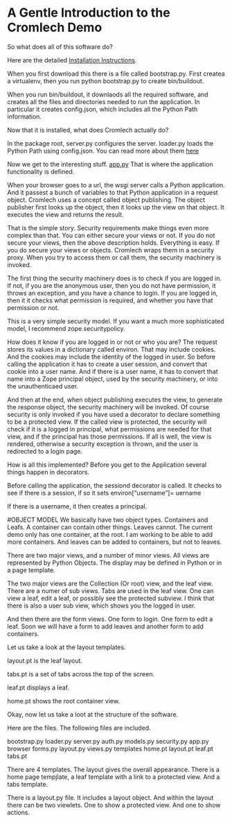 A Gentle Introduction to the Cromlech Demo
================

So what does all of this software do?

Here are the detailed [Installation Instructions](./INSTALL.md).

When you first download this there is a file called bootstrap.py.
First createa a virtualenv, then 
you run
python bootstrap.py to create bin/buildout.

When you run bin/buildout, it downlaods all the required software, and creates
all the files and directories needed to run the application.
In particular it creates config.json, which includes all the Python Path
information.

Now that it is installed,  what does  Cromlech actually do?

In the package root, server.py configures the server.  loader.py
loads the Python Path using config.json.  You can read more about them
[here](./server.md)

Now we get to the interesting stuff. [app.py](../src/cromdemo/src/cromdemo/app.py)  That is where the application functionality
is defined.


When your browser goes
to a url, the wsgi server calls a Python application.  And it passest a
bunch of variables to that Python application in a request object.
Cromlech uses a concept called object publishing.  The
object publisher first looks up the object,
then it looks up the view on that object.
It executes the view and returns the result.

That is the simple story.  Security requirements make things even more
complex than that. You can either secure your views or not.  If you do not
secure your views, then the above description holds.  Everything is easy.
If you do secure your views or objects.  Cromlech wraps them in a security
proxy.  When you try to access them or call them, the security machinery
is invoked.

The first thing the security machinery does is to check if you are logged in.
If not, if you are the anonymous user, then you do not have permission, it
throws an exception, and you have a chance to login. If you are logged in,
then it it checks what permission is required, and whether you have that
permission or not.

This is a very simple security model.  If you want a much more sophisticated
model, I recommend zope.securitypolicy.


How does it know if you are logged in or not or who you are?
The request stores its values in a dictionary called
environ. That may include cookies.  And the cookies may include the
identity of the logged in user.  So before calling the application it has
to create a user session, and convert that cookie into a user name.  And
if there is a user name, it has to convert that name into a Zope principal
object, used by the security machinery, or into the unauthenticaed user.

And then at the end, when object publishing executes the view, to generate
the response object,  the security machinery will be
invoked.  Of course security is only invoked if you have used a decorator
to declare something to be a protected view.
If the called view is protected, the security will check if it is a logged
in principal,  what permissions are needed for
that view, and  if the principal has those permissions.  If all is
well, the view is rendered,  otherwise a security exception is thrown,
and the user is
redirected to a login page.

How is all this implemented?
Before you get to the Application several things happen in decorators.

Before calling the application, the sessiond decorator is called.  It checks
to see if there is a session, if so it sets
environ[“username”]= uername

If there is a username, it then creates a principal.

#OBJECT MODEL
We basically have two object types.  Containers and Leafs.  A container can
contain other things.  Leaves cannot.  The current demo only has one
container, at the root.  I am working to be able to add more containers.
And leaves can be added to containers, but not to leaves.

There are two major views, and a number of minor views.  All views
are represented by Python Objects.  The display
may be defined in Python or in a
page template.

The two major views are the Collection (Or root) view, and the leaf view.
There are a numer of sub views. Tabs are used in the leaf view.  One can
view a leaf, edit a leaf, or possibly see the protected subview. I think
that there is also a user sub view, which shows you the logged in user. 

And then there are the form views.  One form to login.  One form to edit a
leaf.  Soon we will have a form to add leaves and another form to
add containers. 

Let us take a look at the layout templates.  

layout.pt is the leaf  layout.

tabs.pt is a set of tabs across the top of the screen.

leaf.pt displays a leaf. 

home.pt shows the root container view. 


Okay, now let us take a loot at the structure of the software.

Here are the files.
The following files are included.

bootstrap.py
loader.py
server.py
          auth.py
          models.py
          security.py
          app.py
          browser
             forms.py
             layout.py
             views.py
             templates
                home.pt
                layout.pt
                leaf.pt
                tabs.pt

There are 4 templates. The layout gives the overall appearance.  There is a
home page tempjlate, a leaf template  with a link to a protected view.
And a tabs template.

There is a layout.py file.  It includes a layout object.  And within the
layout there can be two viewlets.  One to show a protected view.
And one to show actions. 
